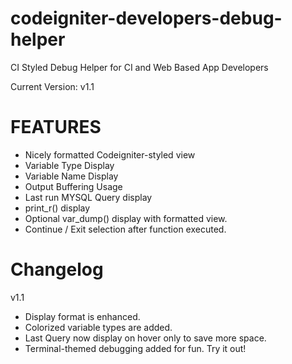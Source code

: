 ﻿codeigniter-developers-debug-helper
===================================

CI Styled Debug Helper for CI and Web Based App Developers

Current Version: v1.1

FEATURES
========

* Nicely formatted Codeigniter-styled view 
* Variable Type Display
* Variable Name Display
* Output Buffering Usage
* Last run MYSQL Query display
* print_r() display
* Optional var_dump() display with formatted view.
* Continue / Exit selection after function executed.

Changelog
=========

v1.1
- Display format is enhanced.
- Colorized variable types are added.
- Last Query now display on hover only to save more space.
- Terminal-themed debugging added for fun. Try it out!


